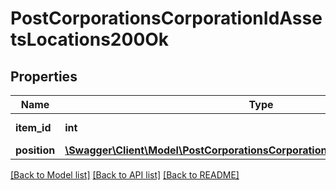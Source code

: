 # PostCorporationsCorporationIdAssetsLocations200Ok

## Properties
Name | Type | Description | Notes
------------ | ------------- | ------------- | -------------
**item_id** | **int** | item_id integer | 
**position** | [**\Swagger\Client\Model\PostCorporationsCorporationIdAssetsLocationsPosition**](PostCorporationsCorporationIdAssetsLocationsPosition.md) |  | [optional] 

[[Back to Model list]](../README.md#documentation-for-models) [[Back to API list]](../README.md#documentation-for-api-endpoints) [[Back to README]](../README.md)


